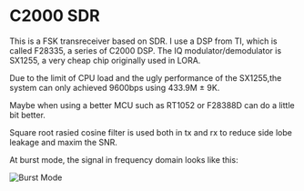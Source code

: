 # C2000 SDR

This is a FSK transreceiver based on SDR.
I use a DSP from TI, which is called F28335, a series of C2000 DSP.
The IQ modulator/demodulator is SX1255, a very cheap chip originally used in LORA.

Due to the limit of CPU load and the ugly performance of the SX1255,the system can only achieved 9600bps using 433.9M ± 9K.

Maybe when using a better MCU such as RT1052 or F28388D can do a little bit better.

Square root rasied cosine filter is used both in tx and rx to reduce side lobe leakage and maxim the SNR.

At burst mode, the signal in frequency domain looks like this:

![Burst Mode](https://github.com/zhaohengbo/C2000-SDR/master/srcreenshot/1.PNG)